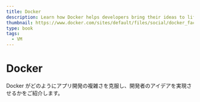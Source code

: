 ```yaml
---
title: Docker
description: Learn how Docker helps developers bring their ideas to life by conquering the complexity of app development.
thumbnail: https://www.docker.com/sites/default/files/social/docker_facebook_share.png
type: book
tags:
  - VM
---
```


# Docker

Docker がどのようにアプリ開発の複雑さを克服し、開発者のアイデアを実現させるかをご紹介します。
